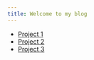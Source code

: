 ```yaml
---
title: Welcome to my blog
---
```


<ul>
    <li><a href="https://github.com/danirahmanh21/NotebookApp/tree/main/notebook-app/dist">Project 1</a></li>
    <li><a href="https://github.com/danirahmanh21/BookShelfApp/blob/main/bookshelf-app/index.html">Project 2</a></li>
    <li><a href="https://github.com/danirahmanh21/Gallery/blob/main/Tugas/index.html">Project 3</a></li>
</ul>
